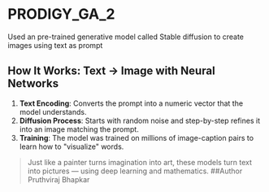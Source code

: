 # PRODIGY_GA_2
Used an pre-trained generative model called Stable diffusion to create images using text as prompt
##  How It Works: Text → Image with Neural Networks

1. **Text Encoding**: Converts the prompt into a numeric vector that the model understands.
2. **Diffusion Process**: Starts with random noise and step-by-step refines it into an image matching the prompt.
3. **Training**: The model was trained on millions of image-caption pairs to learn how to "visualize" words.

> Just like a painter turns imagination into art, these models turn text into pictures — using deep learning and mathematics.
##Author
Pruthviraj Bhapkar
